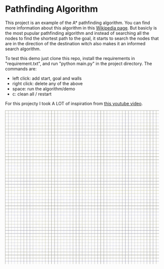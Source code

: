 # Pathfinding Algorithm

This project is an example of the A* pathfinding algorithm. You can find more information about this algorithm in this [Wikipedia page](https://en.wikipedia.org/wiki/A*_search_algorithm). But basicly is the most pupular pathfinding algorithm and instead of searching all the nodes to find the shortest path to the goal, it starts to search the nodes that are in the direction of the destination witch also makes it an informed search algorithm.

To test this demo just clone this repo, install the requirements in "requirement.txt", and run "python main.py" in the project directory.
The commands are:
- left click: add start, goal and walls
- right click: delete any of the above
- space: run the algorithm/demo
- c: clean all / restart

For this projecty I took A LOT of inspiration from [this youtube video](https://www.youtube.com/watch?v=JtiK0DOeI4A&t=2147s).

<img src="./example.gif" width="500" height="500"/>
